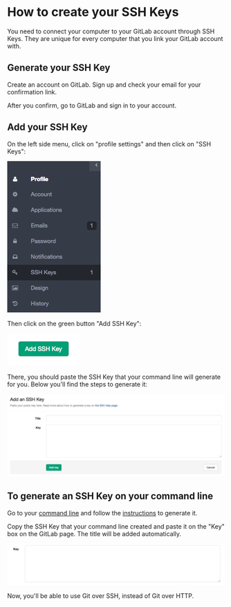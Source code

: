 # How to create your SSH Keys

You need to connect your computer to your GitLab account through SSH Keys. They are unique for every computer that you link your GitLab account with.

## Generate your SSH Key

Create an account on GitLab. Sign up and check your email for your confirmation link.

After you confirm, go to GitLab and sign in to your account.

## Add your SSH Key

On the left side menu, click on "profile settings" and then click on "SSH Keys":

![SSH Keys](img/shh_keys.png)

Then click on the green button "Add SSH Key":

![Add SSH Key](img/add_sshkey.png)

There, you should paste the SSH Key that your command line will generate for you. Below you'll find the steps to generate it:

![Paste SSH Key](img/paste_sshkey.png)

## To generate an SSH Key on your command line

Go to your [command line](start-using-git.md) and follow the [instructions](../ssh/README.md) to generate it.

Copy the SSH Key that your command line created and paste it on the "Key" box on the GitLab page. The title will be added automatically.

![Paste SSH Key](img/key.png)

Now, you'll be able to use Git over SSH, instead of Git over HTTP.
